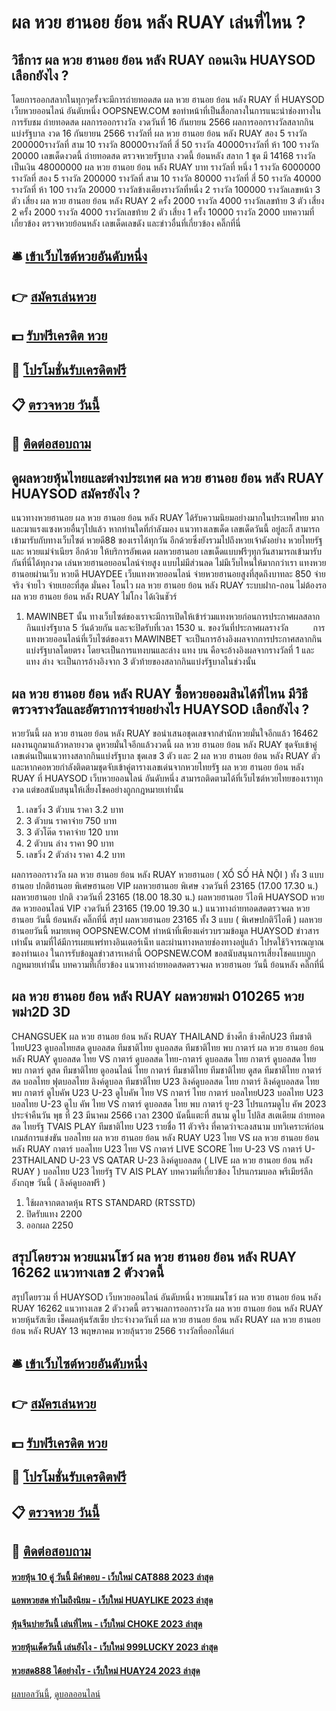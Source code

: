 # ผล หวย ฮานอย ย้อน หลัง RUAY เล่นที่ไหน ?
## วิธีการ ผล หวย ฮานอย ย้อน หลัง RUAY ถอนเงิน HUAYSOD เลือกยังไง ?
โดยการออกสลากในทุกๆครั้งจะมีการถ่ายทอดสด ผล หวย ฮานอย ย้อน หลัง RUAY ที่ HUAYSOD เว็บหวยออนไลน์ อันดับหนึ่ง OOPSNEW.COM ขอทำหน้าที่เป็นสื่อกลางในการแนะนำช่องทางในการรับชม
ถ่ายทอดสด ผลการออกรางวัล งวดวันที่ 16 กันยายน 2566
ผลการออกรางวัลสลากกินแบ่งรัฐบาล งวด 16 กันยายน 2566
รางวัลที่ ผล หวย ฮานอย ย้อน หลัง RUAY สอง 5 รางวัล 200000รางวัลที่ สาม 10 รางวัล 80000รางวัลที่ สี่ 50 รางวัล 40000รางวัลที่ ห้า 100 รางวัล 20000
 เลขเด็ดงวดนี้ ถ่ายทอดสด ตรวจหวยรัฐบาล งวดนี้ ย้อนหลัง 
สลาก 1 ชุด มี 14168 รางวัล เป็นเงิน 48000000 ผล หวย ฮานอย ย้อน หลัง RUAY บาท
รางวัลที่ หนึ่ง 1 รางวัล 6000000 รางวัลที่ สอง 5 รางวัล 200000 รางวัลที่ สาม 10 รางวัล 80000 รางวัลที่ สี่ 50 รางวัล 40000 รางวัลที่ ห้า 100 รางวัล 20000 รางวัลข้างเคียงรางวัลที่หนึ่ง 2 รางวัล 100000 รางวัลเลขหน้า 3 ตัว เสี่ยง ผล หวย ฮานอย ย้อน หลัง RUAY 2 ครั้ง 2000 รางวัล 4000 รางวัลเลขท้าย 3 ตัว เสี่ยง 2 ครั้ง 2000 รางวัล 4000 รางวัลเลขท้าย 2 ตัว เสี่ยง 1 ครั้ง 10000 รางวัล 2000
บทความที่เกี่ยวข้อง
ตรวจหวยย้อนหลัง เลขเด็ดเลขดัง และข่าวอื่นที่เกี่ยวข้อง คลิ๊กที่นี่

## 🛎 [เข้าเว็บไซต์หวยอันดับหนึ่ง](https://bit.ly/3BG5bNw)
## 👉 [สมัครเล่นหวย](https://bit.ly/3BG5bNw)
## 💵 [รับฟรีเครดิต หวย](https://bit.ly/3C3mvgS)
## 👑 [โปรโมชั่นรับเครดิตฟรี](https://bit.ly/3C3mvgS)
## 📋 [ตรวจหวย วันนี้](https://bit.ly/3C3mvgS)
## 📱 [ติดต่อสอบถาม](https://bit.ly/3C3mvgS)

## ดูผลหวยหุ้นไทยและต่างประเทศ ผล หวย ฮานอย ย้อน หลัง RUAY HUAYSOD สมัครยังไง ?
แนวทางหวยฮานอย ผล หวย ฮานอย ย้อน หลัง RUAY ได้รับความนิยมอย่างมากในประเทศไทย มากและมาแรงแซงหวยอื่นๆไปแล้ว หากท่านใดที่กำลังมอง แนวทางเลขเด็ด เลขเด็ดวันนี้ อยู่ละก็ สามารถเข้ามารับกับทางเว็บไซต์ หวยดี88 ของเราได้ทุกวัน
อีกด้วยซึ่งยังรวมไปถึงหวยเจ้าดังอย่าง หวยไทยรัฐ และ หวยแม่จำเนียร อีกด้วย ให้บริการอัพเดต ผลหวยฮานอย เลขเด็ดแบบฟรีๆทุกวันสามารถเข้ามารับกันที่นี่ได้ทุกงวด
เล่นหวยฮานอยออนไลน์จ่ายสูง แบบไม่มีส่วนลด ไม่มีเว็บไหนให้มากกว่าเรา แทงหวยฮานอยผ่านเว็บ หวยดี HUAYDEE เว็บแทงหวยออนไลน์ จ่ายหวยฮานอยสูงที่สุดถึงบาทละ 850 จ่ายจริง จ่ายไว จ่ายเยอะที่สุด มั่นคง โอนไว ผล หวย ฮานอย ย้อน หลัง RUAY ระบบฝาก-ถอน ไม่ต้องรอ ผล หวย ฮานอย ย้อน หลัง RUAY ไม่โกง ได้เงินชัวร์
1. MAWINBET นั้น ทางเว็บไซต์ของเราจะมีการเปิดให้เข้าร่วมแทงหวยก่อนการประกาศผลสลากกินแบ่งรัฐบาล 5 วันด้วยกัน และจะปิดรับที่เวลา 1530 น. ของวันที่ประกาศผลรางวัล          การแทงหวยออนไลน์ที่เว็บไซต์ของเรา MAWINBET จะเป็นการอ้างอิงผลจากการประกาศสลากกินแบ่งรัฐบาลโดยตรง โดยจะเป็นการแทงบนและล่าง แทง บน คือจะอ้างอิงผลจากรางวัลที่ 1 และแทง ล่าง จะเป็นการอ้างอิงจาก 3 ตัวท้ายของสลากกินแบ่งรัฐบาลในช่วงนั้น

## ผล หวย ฮานอย ย้อน หลัง RUAY ซื้อหวยออมสินได้ที่ไหน มีวิธีตรวจรางวัลและอัตราการจ่ายอย่างไร HUAYSOD เลือกยังไง ?
หวยวันนี้ ผล หวย ฮานอย ย้อน หลัง RUAY ขอนำเสนอชุดเลขจากสำนักหวยมั่นใจอีกแล้ว 16462 ผลงานถูกมาแล้วหลายงวด ดูหวยมั่นใจอีกแล้วงวดนี้ ผล หวย ฮานอย ย้อน หลัง RUAY ชุดจับเข้าคู่เลขเด่นเป็นแนวทางสลากกินแบ่งรัฐบาล ชุดเลข 3 ตัว และ 2 ผล หวย ฮานอย ย้อน หลัง RUAY ตัว และหากคอหวยกำลังติดตามชุดจับเข้าคู่ตารางเลขเด่นจากหวยไทยรัฐ ผล หวย ฮานอย ย้อน หลัง RUAY ที่ HUAYSOD เว็บหวยออนไลน์ อันดับหนึ่ง สามารถติดตามได้ที่เว็บไซต์หวยไทยของเราทุกงวด แต่ขอสนับสนุนให้เสี่ยงโชคอย่างถูกกฎหมายเท่านั้น
1. เลขวิ่ง 3 ตัวบน ราคา 3.2 บาท
2. 3 ตัวบน ราคาจ่าย 750 บาท
3. 3 ตัวโต๊ด ราคาจ่าย 120 บาท
4. 2 ตัวบน ล่าง ราคา 90 บาท
5. เลขวิ่ง 2 ตัวล่าง ราคา 4.2 บาท

ผลการออกรางวัล ผล หวย ฮานอย ย้อน หลัง RUAY หวยฮานอย ( XỔ SỐ HÀ NỘI ) ทั้ง 3 แบบ ฮานอย ปกติฮานอย พิเศษฮานอย VIP
ผลหวยฮานอย พิเศษ งวดวันที่ 23165 (17.00 17.30 น.)
ผลหวยฮานอย ปกติ งวดวันที่ 23165 (18.00 18.30 น.)
ผลหวยฮานอย วีไอพี HUAYSOD หวยสด หวยออนไลน์ VIP งวดวันที่ 23165 (19.00 19.30 น.)
 แนวทางถ่ายทอดสดตรวจผล หวยฮานอย วันนี้ ย้อนหลัง คลิ๊กที่นี่ 
สรุป ผลหวยฮานอย 23165 ทั้ง 3 แบบ ( พิเศษปกติวีไอพี ) ผลหวยฮานอยวันนี้
หมายเหตุ OOPSNEW.COM ทำหน้าที่เพียงแค่รวบรวมข้อมูล HUAYSOD ข่าวสาร เท่านั้น ตามที่ได้มีการเผยแพร่ทางอินเตอร์เน็ท และผ่านทางหลายช่องทางอยู่แล้ว โปรดใช้วิจารณญาณของท่านเอง ในการรับข้อมูลข่าวสารเหล่านี้ OOPSNEW.COM ขอสนับสนุนการเสี่ยงโชคแบบถูกกฎหมายเท่านั้น
บทความที่เกี่ยวข้อง
แนวทางถ่ายทอดสดตรวจผล หวยฮานอย วันนี้ ย้อนหลัง คลิ๊กที่นี่

## ผล หวย ฮานอย ย้อน หลัง RUAY ผลหวยพม่า 010265 หวยพม่า2D 3D
CHANGSUEK ผล หวย ฮานอย ย้อน หลัง RUAY THAILAND ช้างศึก ช้างศึกU23 ทีมชาติไทยU23 ดูบอลไทยสด ดูบอลสด ทีมชาติไทย ดูบอลสด ทีมชาติไทย พบ กาตาร์ ผล หวย ฮานอย ย้อน หลัง RUAY ดูบอลสด ไทย VS กาตาร์ ดูบอลสด ไทย-กาตาร์ ดูบอลสด ไทย กาตาร์ ดูบอลสด ไทย พบ กาตาร์ ดูสด ทีมชาติไทย ดูออนไลน์ ไทย กาตาร์ ทีมชาติไทย ทีมชาติไทย ดูสด ทีมชาติไทย กาตาร์ สด บอลไทย ฟุตบอลไทย ลิงค์ดูบอล ทีมชาติไทย U23 ลิงค์ดูบอลสด ไทย กาตาร์ ลิงค์ดูบอลสด ไทย พบ กาตาร์ ดูไบคัพ U23 U-23 ดูไบคัพ ไทย VS กาตาร์ ไทย กาตาร์ บอลไทยU23 บอลไทย U23
บอลไทย U-23 ดูไบ คัพ ไทย VS กาตาร์
ดูบอลสด ไทย พบ กาตาร์ ยู-23 โปรแกรมดูไบ คัพ 2023 ประจำคืนวัน พุธ ที่ 23 มีนาคม 2566 เวลา 2300 นัดนี้แตะที่ สนาม ดูไบ โปลิส สเตเดียม ถ่ายทอดสด ไทยรัฐ TVAIS PLAY
ทีมชาติไทย U23 รายชื่อ 11 ตัวจริง ที่คาดว่าจะลงสนาม
บทวิเคราะห์ก่อนเกมส์การแข่งขัน บอลไทย ผล หวย ฮานอย ย้อน หลัง RUAY U23 ไทย VS ผล หวย ฮานอย ย้อน หลัง RUAY กาตาร์
บอลไทย U23 ไทย VS กาตาร์
LIVE SCORE ไทย U-23 VS กาตาร์ U-23THAILAND U-23 VS QATAR U-23
ลิงค์ดูบอลสด ( LIVE ผล หวย ฮานอย ย้อน หลัง RUAY ) บอลไทย U23
ไทยรัฐ TV
AIS PLAY
บทความที่เกี่ยวข้อง
โปรแกรมบอล พรีเมียร์ลีก อังกฤษ วันนี้ ( ลิงค์ดูบอลฟรี )
1. ใช้ผลจากตลาดหุ้น RTS STANDARD (RTSSTD)
2. ปิดรับแทง 2200
3. ออกผล 2250

## สรุปโดยรวม หวยแมนโชว์ ผล หวย ฮานอย ย้อน หลัง RUAY 16262 แนวทางเลข 2 ตัวงวดนี้
สรุปโดยรวม ที่ HUAYSOD เว็บหวยออนไลน์ อันดับหนึ่ง หวยแมนโชว์ ผล หวย ฮานอย ย้อน หลัง RUAY 16262 แนวทางเลข 2 ตัวงวดนี้ ตรวจผลการออกรางวัล ผล หวย ฮานอย ย้อน หลัง RUAY หวยหุ้นรัสเซีย เช็คผลหุ้นรัสเซีย ประจำงวดวันที่ ผล หวย ฮานอย ย้อน หลัง RUAY ผล หวย ฮานอย ย้อน หลัง RUAY 13 พฤษภาคม หวยลุ้นรวย 2566 รางวัลที่ออกได้แก่

## 🛎 [เข้าเว็บไซต์หวยอันดับหนึ่ง](https://bit.ly/3BG5bNw)
## 👉 [สมัครเล่นหวย](https://bit.ly/3BG5bNw)
## 💵 [รับฟรีเครดิต หวย](https://bit.ly/3C3mvgS)
## 👑 [โปรโมชั่นรับเครดิตฟรี](https://bit.ly/3C3mvgS)
## 📋 [ตรวจหวย วันนี้](https://bit.ly/3C3mvgS)
## 📱 [ติดต่อสอบถาม](https://bit.ly/3C3mvgS)

#### [หวยหุ้น 10 คู่ วันนี้ มีคำตอบ - เว็บใหม่ CAT888 2023 ล่าสุด](https://atom.io/themes/หวยหุ้น%2010%20คู่%20วันนี้%20มีคำตอบ%20-%20เว็บใหม่%20cat888%202023%20ล่าสุด)
#### [แอพหวยสด ทำไมถึงนิยม - เว็บใหม่ HUAYLIKE 2023 ล่าสุด](https://atom.io/themes/แอพหวยสด%20ทำไมถึงนิยม%20-%20เว็บใหม่%20huaylike%202023%20ล่าสุด)
#### [หุ้นจีนบ่ายวันนี้ เล่นที่ไหน - เว็บใหม่ CHOKE 2023 ล่าสุด](https://atom.io/themes/หุ้นจีนบ่ายวันนี้%20เล่นที่ไหน%20-%20เว็บใหม่%20choke%202023%20ล่าสุด)
#### [หวยหุ้นเด็ดวันนี้ เล่นยังไง - เว็บใหม่ 999LUCKY 2023 ล่าสุด](https://atom.io/themes/หวยหุ้นเด็ดวันนี้%20เล่นยังไง%20-%20เว็บใหม่%20999lucky%202023%20ล่าสุด)
#### [หวยสด888 ได้อย่างไร - เว็บใหม่ HUAY24 2023 ล่าสุด](https://atom.io/themes/หวยสด888%20ได้อย่างไร%20-%20เว็บใหม่%20huay24%202023%20ล่าสุด)

[ผลบอลวันนี้](https://siamsport.tv "ผลบอลวันนี้"), [ดูบอลออนไลน์](https://siamsport.tv/ดูบอลสด "ดูบอลออนไลน์")